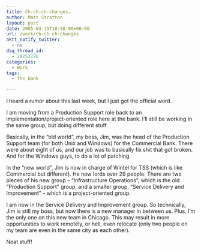 ```yaml
---
title: Ch-ch-ch-changes…
author: Matt Stratton
layout: post
date: 2005-04-15T18:58:00+00:00
url: /work/ch-ch-ch-changes
aktt_notify_twitter:
  - no
dsq_thread_id:
  - 28253726
categories:
  - Work
tags:
  - The Bank

---
```

I heard a rumor about this last week, but I just got the official word.

I am moving from a Production Support role back to an implementation/project-oriented role here at the bank. I&#8217;ll still be working in the same group, but doing different stuff.

Basically, in the &#8220;old world&#8221;, my boss, Jim, was the head of the Production Support team (for both Unix and Windows) for the Commercial Bank. There were about eight of us, and our job was to basically fix shit that got broken. And for the Windows guys, to do a lot of patching.

In the &#8220;new world&#8221;, Jim is now in charge of Wintel for TSS (which is like Commercial but different). He now lords over 29 people. There are two pieces of his new group &#8211; &#8220;Infrastructure Operations&#8221;, which is the old &#8220;Production Support&#8221; group, and a smaller group, &#8220;Service Delivery and Improvement&#8221; &#8211; which is a project-oriented group.

I am now in the Service Delivery and Improvement group. So technically, Jim is still my boss, but now there is a new manager in between us. Plus, I&#8217;m the only one on this new team in Chicago. This may result in more opportunities to work remotely, or hell, even relocate (only two people on my team are even in the same city as each other).

Neat stuff!
